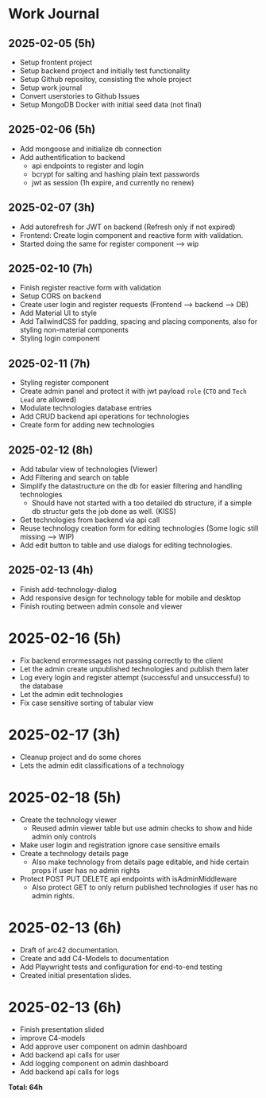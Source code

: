 # Work Journal

## 2025-02-05 (5h)

- Setup frontent project
- Setup backend project and initially test functionality
- Setup Github repositoy, consisting the whole project
- Setup work journal
- Convert userstories to Github Issues
- Setup MongoDB Docker with initial seed data (not final)

## 2025-02-06 (5h)

- Add mongoose and initialize db connection
- Add authentification to backend
  - api endpoints to register and login
  - bcrypt for salting and hashing plain text passwords
  - jwt as session (1h expire, and currently no renew)

## 2025-02-07 (3h)

- Add autorefresh for JWT on backend (Refresh only if not expired)
- Frontend: Create login component and reactive form with validation.
- Started doing the same for register component --> wip

## 2025-02-10 (7h)

- Finish register reactive form with validation
- Setup CORS on backend
- Create user login and register requests (Frontend --> backend --> DB)
- Add Material UI to style
- Add TailwindCSS for padding, spacing and placing components, also for styling non-material components
- Styling login component

## 2025-02-11 (7h)

- Styling register component
- Create admin panel and protect it with jwt payload `role` (`CTO` and `Tech Lead` are allowed)
- Modulate technologies database entries
- Add CRUD backend api operations for technologies
- Create form for adding new technologies

## 2025-02-12 (8h)

- Add tabular view of technologies (Viewer)
- Add Filtering and search on table
- Simplify the datastructure on the db for easier filtering and handling technologies
  - Should have not started with a too detailed db structure, if a simple db structur gets the job done as well. (KISS)
- Get technologies from backend via api call
- Reuse technology creation form for editing technologies (Some logic still missing --> WIP)
- Add edit button to table and use dialogs for editing technologies.

## 2025-02-13 (4h)

- Finish add-technology-dialog
- Add responsive design for technology table for mobile and desktop
- Finish routing between admin console and viewer

# 2025-02-16 (5h)

- Fix backend errormessages not passing correctly to the client
- Let the admin create unpublished technologies and publish them later
- Log every login and register attempt (successful and unsuccessful) to the database
- Let the admin edit technologies
- Fix case sensitive sorting of tabular view

# 2025-02-17 (3h)

- Cleanup project and do some chores
- Lets the admin edit classifications of a technology

# 2025-02-18 (5h)

- Create the technology viewer
  - Reused admin viewer table but use admin checks to show and hide admin only controls
- Make user login and registration ignore case sensitive emails
- Create a technology details page
  - Also make technology from details page editable, and hide certain props if user has no admin rights
- Protect POST PUT DELETE api endpoints with isAdminMiddleware
  - Also protect GET to only return published technologies if user has no admin rights.

# 2025-02-13 (6h)

- Draft of arc42 documentation.
- Create and add C4-Models to documentation
- Add Playwright tests and configuration for end-to-end testing
- Created initial presentation slides.

# 2025-02-13 (6h)

- Finish presentation slided
- improve C4-models
- Add approve user component on admin dashboard
- Add backend api calls for user
- Add logging component on admin dashboard
- Add backend api calls for logs

**Total: 64h**
